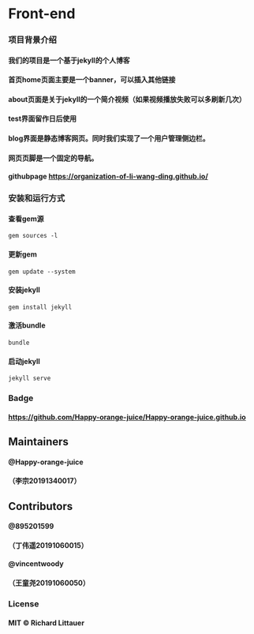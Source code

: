 # Front-end

### 项目背景介绍

#### 我们的项目是一个基于jekyll的个人博客
#### 首页home页面主要是一个banner，可以插入其他链接
#### about页面是关于jekyll的一个简介视频（如果视频播放失败可以多刷新几次）
#### test界面留作日后使用
#### blog界面是静态博客网页。同时我们实现了一个用户管理侧边栏。
#### 网页页脚是一个固定的导航。
#### githubpage https://organization-of-li-wang-ding.github.io/



### 安装和运行方式
#### 查看gem源
<code>gem sources -l</code>
#### 更新gem
<code>gem update --system</code>
#### 安装jekyll
<code>gem install jekyll</code>
#### 激活bundle
<code>bundle</code>
#### 启动jekyll
<code>jekyll serve</code>

### Badge
#### https://github.com/Happy-orange-juice/Happy-orange-juice.github.io

## Maintainers
#### @Happy-orange-juice
#### （李宗20191340017）

## Contributors
#### @895201599
#### （丁伟遥20191060015）
#### @vincentwoody
#### （王童尧20191060050）

### License
#### MIT © Richard Littauer
